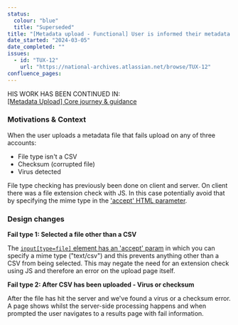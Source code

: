 ```yaml
---
status:
  colour: "blue"
  title: "Superseded"
title: "[Metadata upload - Functional] User is informed their metadata upload has failed"
date_started: "2024-03-05"
date_completed: ""
issues:
  - id: "TUX-12"
    url: "https://national-archives.atlassian.net/browse/TUX-12"
confluence_pages:
---
```


HIS WORK HAS BEEN CONTINUED IN:  
[[Metadata Upload] Core journey & guidance](???)

### Motivations & Context

When the user uploads a metadata file that fails upload on any of three accounts:  
- File type isn't a CSV
- Checksum (corrupted file)
- Virus detected

File type checking has previously been done on client and server. On client there was a file extension check with JS. In this case potentially avoid that by specifying the mime type in the ['accept' HTML parameter](https://developer.mozilla.org/en-US/docs/Web/HTML/Element/input/file#unique_file_type_specifiers).


### Design changes

**Fail type 1: Selected a file other than a CSV**  

The [`input[type=file]` element has an 'accept' param](https://developer.mozilla.org/en-US/docs/Web/HTML/Element/input/file#unique_file_type_specifiers)  in which you can specify a mime type ("text/csv") and this prevents anything other than a CSV from being selected. This may negate the need for an extension check using JS and therefore an error on the upload page itself.

**Fail type 2: After CSV has been uploaded - Virus or checksum**  

After the file has hit the server and we've found a virus or a checksum error. A page shows whilst the server-side processing happens and when prompted the user navigates to a results page with fail information.
